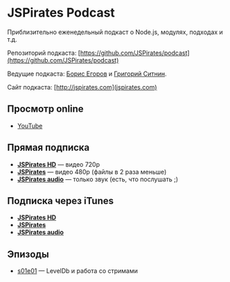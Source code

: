 # JSPirates Podcast

Приблизительно еженедельный подкаст о Node.js, модулях, подходах и т.д.

Репозиторий подкаста: [https://github.com/JSPirates/podcast](https://github.com/JSPirates/podcast)

Ведущие подкаста: [Борис Егоров](http://github.com/dolphin278) и [Григорий Ситнин](http://github.com/sitnin).

Сайт подкаста: [http://jspirates.com](jspirates.com)

## Просмотр online

* [YouTube](http://www.youtube.com/channel/UCoQvColVafC905L1wyqfjcg)

## Прямая подписка

* **[JSPirates HD](https://raw.github.com/JSPirates/podcast/master/jsp_720p.xml)** — видео 720p
* **[JSPirates](https://raw.github.com/JSPirates/podcast/master/jsp_480p.xml)** — видео 480p (файлы в 2 раза меньше)
* **[JSPirates audio](https://raw.github.com/JSPirates/podcast/master/jsp_audio.xml)** — только звук (есть, что послушать ;)

## Подписка через iTunes

* **[JSPirates HD](https://itunes.apple.com/ru/podcast/jspirates-hd/id684240414)**
* **[JSPirates](https://itunes.apple.com/ru/podcast/jspirates/id684239969)**
* **[JSPirates audio](https://itunes.apple.com/ru/podcast/jspirates-tol-ko-audio/id684239776)**

## Эпизоды

* [s01e01](https://github.com/JSPirates/podcast/tree/master/s01e01) — LevelDb и работа со стримами
